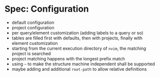 # Spec: Configuration

- default configuration
- project configuration
- per query/element customization (adding labels to a query or so)
- tables are filled first with defaults, then with projects, finally with element customization
- starting from the current execution directory of `nvim`, the matching project is searched
- project matching happens with the longest prefix match
- using `~` to make the structure machine independent shall be supported
- maybe adding and additional `root-path` to allow relative definitions

